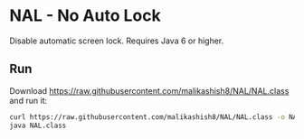 # NAL - No Auto Lock

Disable automatic screen lock. Requires Java 6 or higher.

## Run
Download https://raw.githubusercontent.com/malikashish8/NAL/NAL.class and run it:
```bash
curl https://raw.githubusercontent.com/malikashish8/NAL/NAL.class -o NAL.class
java NAL.class
```
